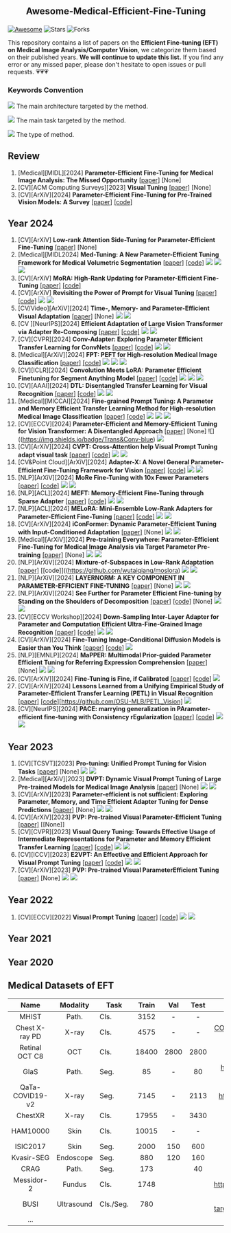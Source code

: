 ## <p align=center>Awesome-Medical-Efficient-Fine-Tuning</p>

[![Awesome](https://awesome.re/badge.svg)](https://awesome.re) ![Stars](https://img.shields.io/github/stars/ChandlerBang/Awesome-Medical-Efficient-Fine-Tuning?color=yellow)  ![Forks](https://img.shields.io/github/forks/ChandlerBang/Awesome-Medical-Efficient-Fine-Tuning?color=blue&label=Fork)

This repository contains a list of papers on the **Efficient Fine-tuning (EFT) on Medical Image Analysis/Computer Vision**, we categorize them based on their published years.
**We will continue to update this list.** If you find any error or any missed paper, please don't hesitate to open issues or pull requests. 💗💗💗

### Keywords Convention

![](https://img.shields.io/badge/Trans-blue) The main architecture targeted by the method.

![](https://img.shields.io/badge/3Dseg-green) The main task targeted by the method.

![](https://img.shields.io/badge/Adapter-orange) The type of method.

## Review

1. [Medical][MIDL][2024] **Parameter-Efficient Fine-Tuning for Medical Image Analysis: The Missed Opportunity** [[paper]](https://arxiv.org/abs/2305.08252) [None]
2. [CV][ACM Computing Surveys][2023] **Visual Tuning** [[paper]](https://dl.acm.org/doi/abs/10.1145/3657632) [None]
3. [CV][ArXiV][2024] **Parameter-Efficient Fine-Tuning for Pre-Trained Vision Models: A Survey** [[paper]](https://arxiv.org/pdf/2402.02242) [[code]](https://github.com/synbol/Awesome-Parameter-Efficient-Transfer-Learning)

## Year 2024

1. [CV][ArXiV] **Low-rank Attention Side-Tuning for Parameter-Efficient Fine-Tuning** [[paper]](https://arxiv.org/pdf/2402.04009) [None]
2. [Medical][MIDL2024] **Med-Tuning: A New Parameter-Efficient Tuning Framework for Medical Volumetric Segmentation** [[paper]](https://arxiv.org/pdf/2304.10880v4) [[code]](https://github.com/jessie-chen99/Med-Tuning-Official) ![](https://img.shields.io/badge/Trans-blue) ![](https://img.shields.io/badge/3Dseg-green) ![](https://img.shields.io/badge/Adapter-orange)
3. [CV][ArXiV] **MoRA: High-Rank Updating for Parameter-Efficient Fine-Tuning** [[paper]](https://arxiv.org/abs/2405.12130) [[code]](https://github.com/kongds/MoRA)
4. [CV][ArXiV] **Revisiting the Power of Prompt for Visual Tuning** [[paper]](https://arxiv.org/pdf/2402.02382) [[code]](https://github.com/WangYZ1608/Self-Prompt-Tuning) ![](https://img.shields.io/badge/Trans-blue) ![](https://img.shields.io/badge/Prompt-orange)
5. [CV/Video][ArXiV][2024] **Time-, Memory- and Parameter-Efficient Visual Adaptation** [[paper]](https://arxiv.org/pdf/2402.02887) [None] ![](https://img.shields.io/badge/Trans-blue) ![](https://img.shields.io/badge/Side_Tuning-orange)
6. [CV ][NeurIPS][2024] **Efficient Adaptation of Large Vision Transformer via Adapter Re-Composing** [[paper]](https://proceedings.neurips.cc/paper_files/paper/2023/file/a4ca07aa108036f80cbb5b82285fd4b1-Paper-Conference.pdf) [[code]](https://github.com/DavidYanAnDe/ARC) ![](https://img.shields.io/badge/Trans-blue) ![](https://img.shields.io/badge/Adapter-orange)
7. [CV][CVPR][2024] **Conv-Adapter: Exploring Parameter Efficient Transfer Learning for ConvNets** [[paper]](https://arxiv.org/pdf/2208.07463) [[code]](https://github.com/Hhhhhhao/Conv-Adapter/tree/main) ![](https://img.shields.io/badge/CNN-blue) ![](https://img.shields.io/badge/Adapter-orange)
8. [Medical][ArXiV][2024] **FPT: PEFT for High-resolution Medical Image Classification** [[paper]](https://arxiv.org/pdf/2403.07576v2) [[code]](https://github.com/yijinhuang/fpt) ![](https://img.shields.io/badge/Trans-blue) ![](https://img.shields.io/badge/2Dcls-green) ![](https://img.shields.io/badge/Side_Tuning-orange)
9. [CV][ICLR][2024] **Convolution Meets LoRA: Parameter Efficient Finetuning for Segment Anything Model** [[paper]](https://arxiv.org/pdf/2401.17868) [[code]](https://github.com/autogluon/autogluon/tree/master/examples/automm/Conv-LoRA) ![](https://img.shields.io/badge/SAM-blue) ![](https://img.shields.io/badge/2Dseg-green) ![](https://img.shields.io/badge/LoRA-orange)
10. [CV][AAAI][2024] **DTL: Disentangled Transfer Learning for Visual Recognition** [[paper]](https://ojs.aaai.org/index.php/AAAI/article/view/29096) [[code]](https://github.com/heekhero/DTL) ![](https://img.shields.io/badge/Trans-blue) ![](https://img.shields.io/badge/Side_Tuning-orange)
11. [Medical][MICCAI][2024] **Fine-grained Prompt Tuning: A Parameter and Memory Efficient Transfer Learning Method for High-resolution Medical Image Classification** [[paper]](https://arxiv.org/pdf/2403.07576) [[code]](https://github.com/yijinhuang/fpt) ![](https://img.shields.io/badge/Trans-blue) ![](https://img.shields.io/badge/2Dcls-green) ![](https://img.shields.io/badge/Side_Tuning/VPT-orange)
12. [CV][ECCV][2024] **Parameter-Efficient and Memory-Efficient Tuning for Vision Transformer: A Disentangled Approach** [[paper]](https://arxiv.org/abs/2407.06964) [None] ![]((https://img.shields.io/badge/Trans&Conv-blue) ![](https://img.shields.io/badge/Side_Tuning-orange)
13. [CV][ArXiV][2024] **CVPT: Cross-Attention help Visual Prompt Tuning adapt visual task** [[paper]](https://arxiv.org/abs/2408.14961) [[code]](https://github.com/xlgsyzp/cvpt) ![](https://img.shields.io/badge/Trans-blue) ![](https://img.shields.io/badge/Prompt-orange)
14. [CV&Point Cloud][ArXiV][2024] **Adapter-X: A Novel General Parameter-Efficient Fine-Tuning Framework for Vision** [[paper]](https://arxiv.org/abs/2406.03051) [[code]](https://github.com/leoli646/Adapter-X) ![](https://img.shields.io/badge/Trans-blue) ![](https://img.shields.io/badge/Adapter-orange)
15. [NLP][ArXiV][2024] **MoRe Fine-Tuning with 10x Fewer Parameters** [[paper]](https://openreview.net/pdf?id=AzTz27n6O2) [[code]](https://github.com/sprocketlab/sparse_matrix_fine_tuning) ![](https://img.shields.io/badge/Trans-blue) ![](https://img.shields.io/badge/LoRA-orange)
16. [NLP][ACL][2024] **MEFT: Memory-Efficient Fine-Tuning through Sparse Adapter** [[paper]](https://arxiv.org/abs/2406.04984) [[code]](https://github.com/currentf/meft) ![](https://img.shields.io/badge/Trans-blue) ![](https://img.shields.io/badge/Adapter-orange)
17. [NLP][ACL][2024] **MELoRA: Mini-Ensemble Low-Rank Adapters for Parameter-Efficient Fine-Tuning** [[paper]](https://aclanthology.org/2024.acl-long.168/) [[code]](https://github.com/chasonshi/melora) ![](https://img.shields.io/badge/Trans-blue) ![](https://img.shields.io/badge/LoRA-orange)
18. [CV][ArXiV][2024] **iConFormer: Dynamic Parameter-Efficient Tuning with Input-Conditioned Adaptation** [[paper]](https://arxiv.org/abs/2409.02838) [None] ![](https://img.shields.io/badge/Trans-blue) ![](https://img.shields.io/badge/Adapter-orange)
19. [Medical][ArXiV][2024] **Pre-training Everywhere: Parameter-Efficient Fine-Tuning for Medical Image Analysis via Target Parameter Pre-training** [[paper]](https://arxiv.org/abs/2408.15011) [None] ![](https://img.shields.io/badge/Trans-blue) ![](https://img.shields.io/badge/General-orange)
20. [NLP][ArXiV][2024] **Mixture-of-Subspaces in Low-Rank Adaptation** [[paper]](https://arxiv.org/abs/2406.11909) [[code]]((https://github.com/wutaiqiang/moslora) ![](https://img.shields.io/badge/Trans-blue) ![](https://img.shields.io/badge/LoRA-orange)
21. [NLP][ArXiV][2024] **LAYERNORM: A KEY COMPONENT IN PARAMETER-EFFICIENT FINE-TUNING** [[paper]](https://arxiv.org/abs/2403.20284) [None] ![](https://img.shields.io/badge/Trans-blue) ![](https://img.shields.io/badge/Partial-orange)
22. [NLP][ArXiV][2024] **See Further for Parameter Efficient Fine-tuning by Standing on the Shoulders of Decomposition** [[paper]](https://arxiv.org/abs/2407.05417) [[code]](https://github.com/Chongjie-Si/Subspace-Tuning) [None] ![](https://img.shields.io/badge/Trans-blue) ![](https://img.shields.io/badge/General-orange)
23. [CV][ECCV Workshop][2024] **Down-Sampling Inter-Layer Adapter for Parameter and Computation Efficient Ultra-Fine-Grained Image Recognition** [[paper]](https://arxiv.org/abs/2409.11051) [[code]](https://github.com/arkel23/DownSamplingInterLayerAdapter) ![](https://img.shields.io/badge/Trans-blue) ![](https://img.shields.io/badge/Adapter-orange)
24. [CV][ArXiV][2024] **Fine-Tuning Image-Conditional Diffusion Models is Easier than You Think** [[paper]](https://arxiv.org/abs/2409.11355) [[code]](https://github.com/VisualComputingInstitute/diffusion-e2e-ft) ![](https://img.shields.io/badge/Diffusion-blue)
25. [NLP][EMNLP][2024] **MaPPER: Multimodal Prior-guided Parameter Efficient Tuning for Referring Expression Comprehension** [[paper]](https://arxiv.org/abs/2409.13609) [None] ![](https://img.shields.io/badge/Trans-blue) ![](https://img.shields.io/badge/Adapter-orange)
26. [CV][ArXiV]][2024] **Fine-Tuning is Fine, if Calibrated** [[paper]](https://arxiv.org/abs/2409.16223) [[code]](https://github.com/OSU-MLB/Fine-Tuning-Is-Fine-If-Calibrated) ![](https://img.shields.io/badge/General-orange)
27. [CV][ArXiV][2024] **Lessons Learned from a Unifying Empirical Study of Parameter-Efficient Transfer Learning (PETL) in Visual Recognition** [[paper]]() [[code]]()[https://github.com/OSU-MLB/PETL_Vision] ![](https://img.shields.io/badge/General-orange)
28. [CV][NeurIPS][2024] **PACE: marrying generalization in PArameter-efficient fine-tuning with Consistency rEgularization** [[paper]](https://www.arxiv.org/abs/2409.17137) [[code]](https://github.com/MaxwellYaoNi/PACE) ![](https://img.shields.io/badge/Trans-blue) ![](https://img.shields.io/badge/General-orange)

## Year 2023

1. [CV][TCSVT][2023] **Pro-tuning: Unified Prompt Tuning for Vision Tasks** [[paper]](https://ieeexplore.ieee.org/abstract/document/10295530) [None] ![](https://img.shields.io/badge/CNN&Trans-blue) ![](https://img.shields.io/badge/Prompt-orange)
2. [Medical][ArXiV][2023] **DVPT: Dynamic Visual Prompt Tuning of Large Pre-trained Models for Medical Image Analysis** [[paper]](https://arxiv.org/pdf/2307.09787) [None] ![](https://img.shields.io/badge/Trans-blue) ![](https://img.shields.io/badge/Prompt-orange)
3. [CV][ArXiV][2023] **Parameter-efficient is not sufficient: Exploring Parameter, Memory, and Time Efficient Adapter Tuning for Dense Predictions** [[paper]](https://arxiv.org/pdf/2306.09729) [None] ![](https://img.shields.io/badge/Trans-blue) ![](https://img.shields.io/badge/Side_Tuning-orange)
4. [CV][ArXiV][2023] **PVP: Pre-trained Visual Parameter-Efficient Tuning** [[paper]](https://arxiv.org/abs/2304.13639) [[None]]
5. [CV][CVPR][2023] **Visual Query Tuning: Towards Effective Usage of Intermediate Representations for Parameter and Memory Efficient Transfer Learning** [[paper]](https://arxiv.org/abs/2212.03220) [[code]](https://github.com/andytu28/VQT) ![](https://img.shields.io/badge/Trans-blue) ![](https://img.shields.io/badge/Side_Tuning-orange)
6. [CV][ICCV][2023] **E2VPT: An Effective and Efficient Approach for Visual Prompt Tuning** [[paper]](https://arxiv.org/pdf/2307.13770) [[code]](https://github.com/ChengHan111/E2VPT) ![](https://img.shields.io/badge/Trans-blue) ![](https://img.shields.io/badge/Prompt-orange)
7. [CV][ArXiV][2023] **PVP: Pre-trained Visual ParameterEfficient Tuning** [[paper]](https://arxiv.org/abs/2304.13639) [None] ![](https://img.shields.io/badge/Trans-blue) ![](https://img.shields.io/badge/General-orange)

## Year 2022

1. [CV][ECCV][2022] **Visual Prompt Tuning** [[paper]](https://link.springer.com/chapter/10.1007/978-3-031-19827-4_41) [[code]](https://github.com/kmnp/vpt) ![](https://img.shields.io/badge/Trans-blue) ![](https://img.shields.io/badge/Prompt-orange)

## Year 2021

## Year 2020

## Medical Datasets of EFT

|      Name       |  Modality  | Task      | Train | Val  | Test |                             Link                             |
| :-------------: | :--------: | --------- | :---: | :--: | :--: | :----------------------------------------------------------: |
|      MHIST      |   Path.    | Cls.      | 3152  |  -   |  -   |               https://bmirds.github.io/MHIST/                |
| Chest X-ray PD  |   X-ray    | Cls.      | 4575  |  -   |  -   | [COVID19, Pneumonia and Normal Chest X-ray PA Dataset - Mendeley Data](https://data.mendeley.com/datasets/jctsfj2sfn/1) |
| Retinal OCT C8  |    OCT     | Cls.      | 18400 | 2800 | 2800 | [Retinal OCT - C8 (kaggle.com)](https://www.kaggle.com/datasets/obulisainaren/retinal-oct-c8) |
|      GlaS       |   Path.    | Seg.      |  85   |  -   |  80  | https://www.kaggle.com/datasets/sani84/glasmiccai2015-gland-segmentation |
| QaTa-COVID19-v2 |   X-ray    | Seg.      | 7145  |  -   | 2113 | https://www.kaggle.com/datasets/aysendegerli/qatacov19-dataset |
|     ChestXR     |   X-ray    | Cls.      | 17955 |  -   | 3430 |      https://cxr-covid19.grand-challenge.org/Download/       |
|    HAM10000     |    Skin    | Cls.      | 10015 |  -   |  -   | https://www.kaggle.com/datasets/kmader/skin-cancer-mnist-ham10000 |
|    ISIC2017     |    Skin    | Seg.      | 2000  | 150  | 600  | [ISIC Challenge (isic-archive.com)](https://challenge.isic-archive.com/data/#2017) |
|   Kvasir-SEG    | Endoscope  | Seg.      |  880  | 120  | 160  | [Simula Datasets - Kvasir SEG](https://datasets.simula.no/kvasir-seg/) |
|      CRAG       |   Path.    | Seg.      |  173  |      |  40  |    https://warwick.ac.uk/fac/cross_fac/tia/data/mildnet/     |
|   Messidor-2    |   Fundus   | Cls.      | 1748  |      |      | https://www.kaggle.com/datasets/mariaherrerot/messidor2preprocess |
|      BUSI       | Ultrasound | Cls./Seg. |  780  |      |      | https://link.zhihu.com/?target=https%3A//scholar.cu.edu.eg/%3Fq%3Dafahmy/pages/dataset |
|       ...       |            |           |       |      |      |                                                              |


